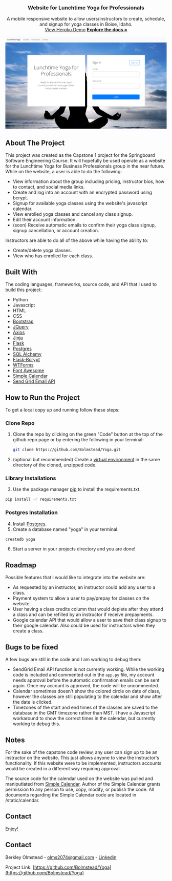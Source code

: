 <p align="center">

  <h3 align="center">Website for Lunchtime Yoga for Professionals</h3>

  <p align="center">
    A mobile responsive website to allow users/instructors to create, schedule, and signup for yoga classes in Boise, Idaho.
    <br />
    <a href="https://yoga-website.herokuapp.com/">View Heroku Demo</a>  <a href="https://github.com/Bolmstead/Yoga"><strong>Explore the docs »</strong><a>
  </p>
</p>

![Website_pic](static/images/website.png?raw=true "website")

<!-- ABOUT THE PROJECT -->
## About The Project

This project was created as the Capstone 1 project for the Springboard Software Engineering Course. It will hopefully be used  operate as a website for the Lunchtime Yoga for Business Professionals group in the near future. While on the website, a user is able to do the following:
* View information about the group including pricing, instructor bios, how to contact, and social media links.
* Create and log into an account with an encrypted password using bcrypt.
* Signup for available yoga classes using the website's javascript calendar.
* View enrolled yoga classes and cancel any class signup.
* Edit their account information.
* (soon) Receive automatic emails to confirm their yoga class signup, signup cancellation, or account creation.


Instructors are able to do all of the above while having the ability to:
* Create/delete yoga classes.
* View who has enrolled for each class.


## Built With

The coding languages, frameworks, source code, and API that I used to build this project:
* Python
* Javascript
* HTML
* CSS
* [Bootstrap](https://getbootstrap.com)
* [JQuery](https://jquery.com)
* [Axios](https://www.npmjs.com/package/axios)
* [Jinja](https://jinja.palletsprojects.com/en/2.11.x/)
* [Flask](https://flask.palletsprojects.com/en/1.1.x/)
* [Postgres](https://www.postgresql.org/)
* [SQL Alchemy](https://flask-sqlalchemy.palletsprojects.com/en/2.x/)
* [Flask-Bcrypt](https://flask-bcrypt.readthedocs.io/en/latest/)
* [WTForms](https://wtforms.readthedocs.io/en/2.3.x/)
* [Font Awesome](https://fontawesome.com/)
* [Simple Calendar](https://github.com/brospars/simple-calendar)
* [Send Grid Email API](https://sendgrid.com/docs/api-reference/)


<!-- GETTING STARTED -->
## How to Run the Project

To get a local copy up and running follow these steps:

### Clone Repo

1. Clone the repo by clicking on the green "Code" button at the top of the github repo page or by entering the following in your terminal:
   ```sh
   git clone https://github.com/Bolmstead/Yoga.git
   ```
2. (optional but recommended) Create a [virtual environment](https://packaging.python.org/guides/installing-using-pip-and-virtual-environments/) in the same directory of the cloned, unzipped code.

### Library Installations

3. Use the package manager [pip](https://pip.pypa.io/en/stable/) to install the requirements.txt.

  ```sh
  pip install -r requirements.txt
  ```

### Postgres Installation

4. Install [Postgres](https://www.postgresql.org/).
5. Create a database named "yoga" in your terminal.
  ```sh
  createdb yoga
  ```
6. Start a server in your projects directory and you are done!

<!-- ROADMAP -->
## Roadmap

Possible features that I would like to integrate into the website are:
* As requested by an instructor, an instructor could add any user to a class.
* Payment system to allow a user to pay/prepay for classes on the website.
* User having a class credits column that would deplete after they attend a class and can be refilled by an instructor if receive prepayments.
* Google calendar API that would allow a user to save their class signup to their google calendar. Also could be used for instructors when they create a class.


## Bugs to be fixed

A few bugs are still in the code and I am working to debug them:
* SendGrid Email API function is not currently working. While the working code is included and commented out in the ```app.py``` file, my account needs approval before the automatic confirmation emails can be sent again. Once my account is approved, the code will be uncommented. 
* Calendar sometimes doesn't show the colored circle on date of class, however the classes are still populating to the calendar and show after the date is clicked.
* Timezones of the start and end times of the classes are saved to the database in the GMT timezone rather than MST. I have a Javascript workaround to show the correct times in the calendar, but currently working to debug this.
<!-- LICENSE -->
## Notes
For the sake of the capstone code review, any user can sign up to be an instructor on the website. This just allows anyone to view the instructor's functionality. If this website were to be implemented, instructors accounts would be created in a different way requiring approval.

The source code for the calendar used on the website was pulled and maniputlated from [Simple Calendar](https://github.com/brospars/simple-calendar). Author of the Simple Calendar grants permission to any person to use, copy, modify, or publish the code. All documents regarding the Simple Calendar code are located in /static/calendar.

## Contact
Enjoy!

<!-- CONTACT -->
## Contact

Berkley Olmstead - olms2074@gmail.com - [Linkedin](https://www.linkedin.com/in/berkleyolmstead/)

Project Link: [https://github.com/Bolmstead/Yoga](https://github.com/Bolmstead/Yoga)
